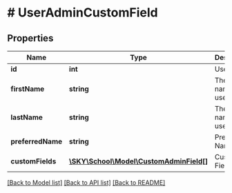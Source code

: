 # # UserAdminCustomField

## Properties

Name | Type | Description | Notes
------------ | ------------- | ------------- | -------------
**id** | **int** | User Id | [optional]
**firstName** | **string** | The first name of a user | [optional]
**lastName** | **string** | The last name of a user | [optional]
**preferredName** | **string** | Preferred Name | [optional]
**customFields** | [**\SKY\School\Model\CustomAdminField[]**](CustomAdminField.md) | Custom Fields | [optional]

[[Back to Model list]](../../README.md#models) [[Back to API list]](../../README.md#endpoints) [[Back to README]](../../README.md)
